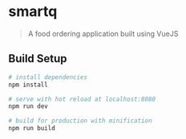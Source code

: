 # smartq

> A food ordering application built using VueJS

## Build Setup

``` bash
# install dependencies
npm install

# serve with hot reload at localhost:8080
npm run dev

# build for production with minification
npm run build
```


